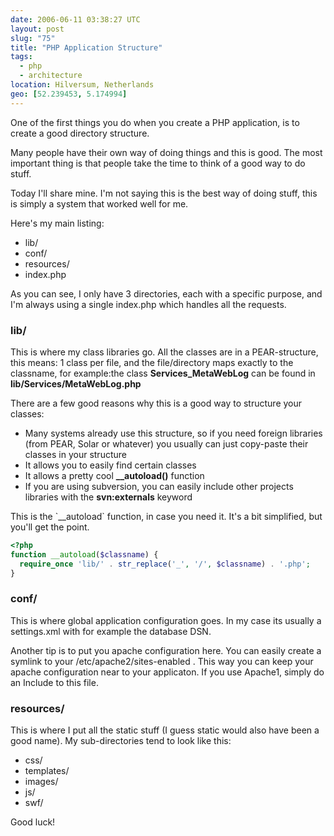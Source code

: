 ```yaml
---
date: 2006-06-11 03:38:27 UTC
layout: post
slug: "75"
title: "PHP Application Structure"
tags:
  - php
  - architecture
location: Hilversum, Netherlands
geo: [52.239453, 5.174994]
---
```

<p>One of the first things you do when you create a <span>PHP</span> application, is to create a good directory structure.</p>

<p>Many people have their own way of doing things and this is good. The most important thing is that people take the time to think of a good way to do stuff.</p>

<p>Today I'll share mine. I'm not saying this is the best way of doing stuff, this is simply a system that worked well for me.</p>

<p>Here's my main listing:</p>

<ul>
<li>lib/</li>
<li>conf/</li>
<li>resources/</li>
<li>index.php</li>
</ul>
<p>As you can see, I only have 3 directories, each with a specific purpose, and I'm always using a single index.php which handles all the requests.</p>

<h3>lib/</h3>

<p>This is where my class libraries go. All the classes are in a PEAR-structure, this means: 1 class per file, and the file/directory maps exactly to the classname, for example:the class <strong>Services_MetaWebLog</strong> can be found in <strong>lib/Services/MetaWebLog.php</strong></p>

<p>There are a few good reasons why this is a good way to structure your classes:</p>

<ul>
  <li>Many systems already use this structure, so if you need foreign libraries (from PEAR, Solar or whatever) you usually can just copy-paste their classes in your structure</li>
  <li>It allows you to easily find certain classes</li>
  <li>It allows a pretty cool <strong>__autoload()</strong> function</li>
  <li>If you are using subversion, you can easily include other projects libraries with the <strong>svn:externals</strong> keyword</li>
</ul>
<p>This is the `__autoload` function, in case you need it. It's a bit simplified, but you'll get the point.</p>

```php
<?php
function __autoload($classname) {
  require_once 'lib/' . str_replace('_', '/', $classname) . '.php';
}
```

<h3>conf/</h3>

<p>This is where global application configuration goes. In my case its usually a settings.xml with for example the database DSN.</p>

<p>Another tip is to put you apache configuration here. You can easily create a symlink to your /etc/apache2/sites-enabled . This way you can keep your apache configuration near to your applicaton. If you use Apache1, simply do an Include to this file.</p>

<h3>resources/</h3>

<p>
  This is where I put all the static stuff (I guess static would also have been a good name). My sub-directories tend to look like this:
</p>

<ul>
  <li>css/</li>
  <li>templates/</li>
  <li>images/</li>
  <li>js/</li>
  <li>swf/</li>
</ul>

<p>Good luck!</p>

